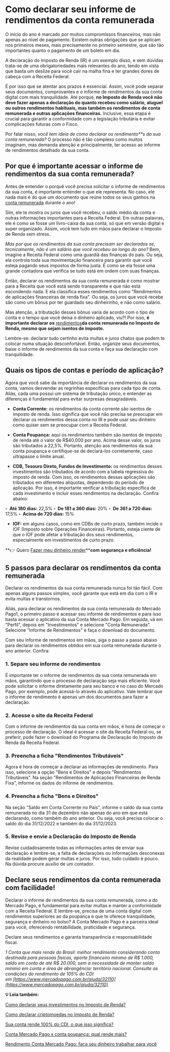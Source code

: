 # Como declarar seu informe de rendimentos da conta remunerada

O início do ano é marcado por muitos compromissos financeiros, mas não apenas ao nível de pagamento. Existem outras obrigações que se aplicam nos primeiros meses, mais precisamente no primeiro semestre, que são tão importantes quanto o pagamento de um boleto em dia.

A declaração do Imposto de Renda (IR) é um exemplo disso, e sem dúvidas trata-se de uma obrigatoriedades mais relevantes do ano, tendo em vista que basta um deslize para você cair na malha fina e ter grandes dores de cabeça com a Receita Federal.

É por isso que se atentar aos prazos é essencial. Assim, você pode separar seus documentos, comprovantes e o informe de rendimentos da sua conta digital com mais tranquilidade. Até porque, **no Imposto de Renda você não deve fazer apenas a declaração do quanto recebeu como salário, aluguel ou outros rendimentos habituais, mas também os rendimentos de conta remunerada e outras aplicações financeiras.** Inclusive, essa etapa é crucial para garantir a conformidade com a legislação tributária e evitar complicações futuras com o Fisco.

Por falar nisso, *você tem ideia de como* *declarar os rendimento**s da sua conta remunerada?* O processo não é tão complexo como muitos imaginam, mas demanda atenção e principalmente, ter acesso ao informe de rendimentos detalhado da sua conta.

## **Por que é importante acessar o informe de rendimentos da sua conta remunerada?**

Antes de entender o porquê você precisa solicitar o informe de rendimentos da sua conta, é importante entender o que ele representa. No caso, ele nada mais é do que um documento que reúne todos os seus ganhos na [conta remunerada](https://meubolso.mercadopago.com.br/conta-remunerada-mercado-pago) durante o ano!

Sim, ele te mostra os juros que você recebeu, o saldo médio da conta e outras informações importantes para a Receita Federal. Em outras palavras, ele é como se fosse um livro-caixa da sua conta, só que em versão digital e super organizado. Assim, você tem tudo em mãos para declarar o Imposto de Renda sem stress.

*Mas por que os rendimentos da sua conta precisam ser declarados se, tecnicamente, não é um salário que você recebeu ao longo do ano?* Bem, imagine a Receita Federal como uma guardiã das finanças do país. Ou seja, ela controla toda sua movimentação financeira para garantir que você esteja pagando seus impostos de forma justa. É como se ela fosse uma grande contadora que verifica se tudo está em ordem com suas finanças.

Então, declarar os rendimentos da sua conta remunerada é como mostrar para a Receita que você está sendo transparente e que não está escondendo nada. E ela classifica esses rendimentos como "Rendimentos de aplicações financeiras de renda fixa". Ou seja, os juros que você recebe são como um bônus por ter guardado seu dinheirinho, e não como salário.

Mas atenção, a tributação desses bônus varia de acordo com o tipo de conta e o tempo que você deixa o dinheiro aplicado, viu?! Por isso, **é importante declarar os** [rendimentos](https://meubolso.mercadopago.com.br/como-funcionam-os-impostos-sobre-rendimentos-conta-mercado-pago)**da conta remunerada no Imposto de Renda, mesmo que sejam isentos de imposto.**

Lembre-se: declarar tudo certinho evita multas e juros chatos que podem te colocar numa situação desconfortável. Então, organize seus documentos, baixe o informe de rendimentos da sua conta e faça sua declaração com tranquilidade.

## **Quais os tipos de contas e período de aplicação?**

Agora que você sabe da importância de declarar os rendimentos da sua conta, vamos desvendar as regrinhas específicas para cada tipo de conta. Aliás, cada uma possui um sistema de tributação único, e entender as diferenças é fundamental para evitar surpresas desagradáveis.

- **Conta Corrente:** os rendimentos da conta corrente são isentos de imposto de renda. Isso significa que você não precisa se preocupar em declarar os rendimentos dessa conta no IR e pode usar seu dinheiro como quiser sem se preocupar com a Receita Federal.

- **Conta Poupança:** aqui os rendimentos também são isentos de imposto de renda até o valor de R$40.000 por ano. Acima desse valor, os juros são tributados a 22,5%. Portanto, atenção aos rendimentos da sua conta poupança e certifique-se de declará-los corretamente, caso ultrapasse o limite anual.

- **CDB, Tesouro Direto, Fundos de Investimento:** os rendimentos desses investimentos são tributados de acordo com a tabela regressiva do imposto de renda. Com isso, os rendimentos dessas aplicações são tributados em diferentes alíquotas, dependendo do período de aplicação. Por isso, é importante verificar a tributação específica de cada investimento e incluir esses rendimentos na declaração. Confira abaixo: 

**-  Até 180 dias:** 22,5%
**-  De 181 a 360 dias:** 20%
**-  De 361 a 720 dias:** 17,5%
**-  Acima de 720 dias:** 15%

- **IOF:** em alguns casos, como em CDBs de curto prazo, também incide o IOF (Imposto sobre Operações Financeiras). Portanto, esteja ciente de que o IOF pode afetar a tributação dos seus rendimentos, especialmente em investimentos de curto prazo.

**👉 Quero [Fazer meu dinheiro render](https://meubolso.mercadopago.com.br/guia-pratico-para-investir-dinheiro)****com segurança e eficiência!**

## **5 passos para declarar os rendimentos da conta remunerada**

Declarar os rendimentos da sua conta remunerada nunca foi tão fácil. Com apenas alguns passos simples, você garante que está em dia com o IR e evita multas e transtornos.

Aliás, para declarar os rendimentos da sua conta remunerada do Mercado Pago1, o primeiro passo é acessar seu informe de rendimentos e para isso basta acessar o aplicativo da sua Conta Mercado Pago. Em seguida, vá em "Perfil", depois em "Investimentos" e selecione "Conta Remunerada". Selecione "Informe de Rendimentos" e faça o download do documento.

Com seu informe de rendimentos em mãos, siga o passo a passo abaixo para declarar os rendimentos obtidos em sua conta remunerada durante o ano anterior. Confira:

### **1. Separe seu informe de rendimentos**

É importante ter o informe de rendimentos da sua conta remunerada em mãos, garantindo que o processo de declaração seja mais eficiente. Você pode solicitar o informe diretamente para seu banco e no caso do Mercado Pago, por exemplo, pode acessá-lo através do aplicativo. Vale lembrar que o informe de rendimento é apenas um dos documentos para fazer a declaração.

### 2. Acesse o site da Receita Federal

Com o informe de rendimentos da sua conta em mãos, é hora de começar o processo de declaração. O ideal é acessar o site da Receita Federal ou, se preferir, pode fazer o download do Programa de Declaração do Imposto de Renda da Receita Federal.

### **3. Preencha a ficha "Rendimentos Tributáveis"**

Agora é hora de começar a declarar as informações de rendimento. Para isso, selecione a opção "Bens e Direitos" e depois "Rendimentos Tributáveis". Na seção "Rendimentos de Aplicações Financeiras de Renda Fixa", informe os dados do informe de rendimentos.

### **4. Preencha a ficha "Bens e Direitos"**

Na seção "Saldo em Conta Corrente no País", informe o saldo da sua conta remunerada no dia 31 de dezembro não apenas do ano em que está declarando, como também do ano anterior. Ou seja, você precisa colocar o saldo do dia 31/12/2022 e também do dia 31/12/2023.

### **5. Revise e envie a Declaração do Imposto de Renda**

Revise cuidadosamente todas as informações antes de enviar sua declaração e lembre-se, a falta de declarações ou informações desconexas da realidade podem gerar multas e juros. Por isso, todo cuidado é pouco. Na dúvida procure auxílio de um contador.

## **Declare seus rendimentos da conta remunerada com facilidade!**

Declarar o informe de rendimentos da sua conta remunerada, como a do Mercado Pago, é fundamental para evitar multas e manter a conformidade com a Receita Federal. E lembre-se, precisa de uma conta digital com rendimentos superiores ao da poupança e que te oferece tranquilidade, segurança e dinheiro no bolso? A Conta Mercado Pago é a parceira ideal para você, oferecendo rentabilidade, praticidade e segurança.

Declare seus rendimentos e garanta transparência e responsabilidade fiscal.

*1 Conta que mais rende do Brasil: melhor rendimento considerando conta destinada para pessoas físicas, aporte financeiro mínimo de R$ 1.000, saldo em conta de até R$ 20.000, sem a necessidade de manter saldo mínimo em conta e área de abrangência: território nacional. Consulte as condições do rendimento de 105% do CDI em [https://www.mercadopago.com.br/ajuda/32110](https://www.mercadopago.com.br/ajuda/32110).*

**💡 Leia também:**

[Como declarar seus investimentos no Imposto de Renda?](https://meubolso.mercadopago.com.br/declarar-investimentos-imposto-renda)

[Como declarar criptomoedas no Imposto de Renda?](https://meubolso.mercadopago.com.br/declarar-criptomoedas-no-imposto-de-renda)

[Sua conta rende 100% do CDI, o que isso significa?](https://meubolso.mercadopago.com.br/sua-conta-rende-100-do-cdi-o-que-isso-significa)

[Conta Mercado Pago x conta poupança: qual rende mais?](https://meubolso.mercadopago.com.br/conta-mercado-pago-x-conta-poupanca-qual-rende-mais)

[Rendimento Conta Mercado Pago: faça seu dinheiro trabalhar para você](https://meubolso.mercadopago.com.br/rendimento-conta-mercado-pago)